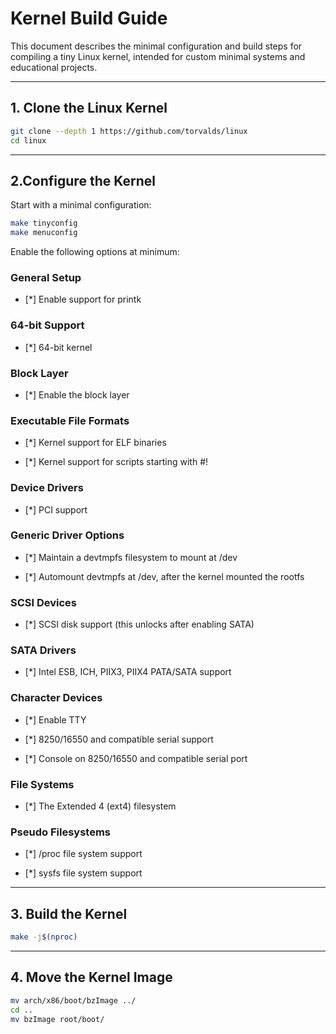 # Kernel Build Guide

This document describes the minimal configuration and build steps for compiling a tiny Linux kernel, intended for custom minimal systems and educational projects.

---

## 1. Clone the Linux Kernel


```bash
git clone --depth 1 https://github.com/torvalds/linux
cd linux
```
---

## 2.Configure the Kernel

Start with a minimal configuration:
```bash
make tinyconfig
make menuconfig
```
Enable the following options at minimum:

### General Setup
- [*] Enable support for printk
### 64-bit Support
- [*] 64-bit kernel

### Block Layer

   - [*] Enable the block layer

### Executable File Formats

  - [*] Kernel support for ELF binaries

  - [*] Kernel support for scripts starting with #!

### Device Drivers

  - [*] PCI support

### Generic Driver Options

  - [*] Maintain a devtmpfs filesystem to mount at /dev

  - [*] Automount devtmpfs at /dev, after the kernel mounted the rootfs

### SCSI Devices

  - [*] SCSI disk support (this unlocks after enabling SATA)

### SATA Drivers

  - [*] Intel ESB, ICH, PIIX3, PIIX4 PATA/SATA support

### Character Devices

  - [*] Enable TTY

  - [*] 8250/16550 and compatible serial support

  - [*] Console on 8250/16550 and compatible serial port

### File Systems

  - [*] The Extended 4 (ext4) filesystem

### Pseudo Filesystems

  - [*] /proc file system support

  - [*] sysfs file system support
---

## 3. Build the Kernel

```bash
make -j$(nproc)

```
---

## 4. Move the Kernel Image
```bash
mv arch/x86/boot/bzImage ../
cd ..
mv bzImage root/boot/

```




